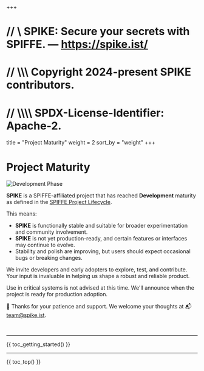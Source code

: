 +++
# //    \\ SPIKE: Secure your secrets with SPIFFE. — https://spike.ist/
# //  \\\\\ Copyright 2024-present SPIKE contributors.
# // \\\\\\\ SPDX-License-Identifier: Apache-2.

title = "Project Maturity"
weight = 2
sort_by = "weight"
+++

# Project Maturity

![Development Phase](/assets/dev.svg)

**SPIKE** is a SPIFFE-affiliated project that has reached **Development** 
maturity as defined in the [SPIFFE Project Lifecycle][lifecycle]. 

This means:

* **SPIKE** is functionally stable and suitable for broader experimentation and 
  community involvement.
* **SPIKE** is not yet production-ready, and certain features or interfaces may 
  continue to evolve.
* Stability and polish are improving, but users should expect occasional bugs or 
  breaking changes.

We invite developers and early adopters to explore, test, and contribute. Your
input is invaluable in helping us shape a robust and reliable product.

Use in critical systems is not advised at this time.
We'll announce when the project is ready for production adoption.

🦔 Thanks for your patience and support. We welcome your thoughts at
📬 [team@spike.ist](mailto:team@spike.ist).


[lifecycle]: https://github.com/spiffe/spiffe/blob/main/NEW_PROJECTS.md

<p>&nbsp;</p>

----

{{ toc_getting_started() }}

----

{{ toc_top() }}

